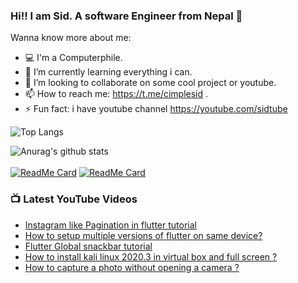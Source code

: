 ### Hi!! I am Sid. A software Engineer from Nepal :triangular_flag_on_post:


Wanna know more about me:

- 💻 I'm a Computerphile.
- 🌱 I’m currently learning everything i can.
- 👯 I’m looking to collaborate on some cool project or youtube.
- 📫 How to reach me: https://t.me/cimplesid .
- ⚡ Fun fact: i have youtube channel https://youtube.com/sidtube

![Top Langs](https://github-readme-stats.vercel.app/api/top-langs/?username=cimplesid&layout=compact&theme=radical)


![Anurag's github stats](https://github-readme-stats.vercel.app/api?username=cimplesid&show_icons=true&theme=radical)<br><br>
[![ReadMe Card](https://github-readme-stats.vercel.app/api/pin/?username=cimplesid&repo=Wifi-jammer-service&theme=radical)](https://github.com/cimplesid/Wifi-jammer-service)
[![ReadMe Card](https://github-readme-stats.vercel.app/api/pin/?username=cimplesid&repo=learn-flutter-youtube&theme=radical)](https://github.com/cimplesid/learn-flutter-youtube)
### 📺 Latest YouTube Videos
<!-- YOUTUBE:START -->
- [Instagram like Pagination in flutter tutorial](https://www.youtube.com/watch?v=NXnujZ9VfCA)
- [How to setup multiple versions of flutter  on same device?](https://www.youtube.com/watch?v=cSrrWQMOeqE)
- [Flutter Global snackbar tutorial](https://www.youtube.com/watch?v=5RBWAbIuqL0)
- [How to install kali linux 2020.3 in virtual box and full screen ?](https://www.youtube.com/watch?v=8-4t_GwDH_M)
- [How to capture a photo without opening a camera ?](https://www.youtube.com/watch?v=N4TxuK1eAAQ)
<!-- YOUTUBE:END -->
